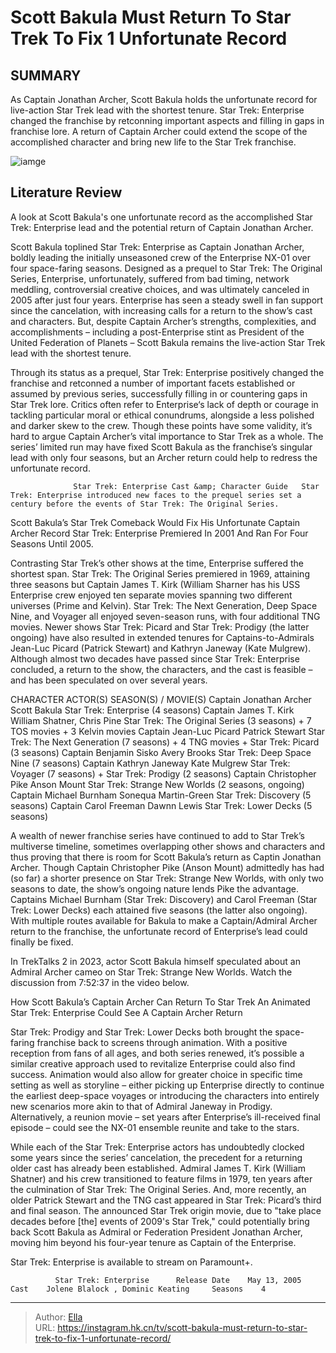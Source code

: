 # Scott Bakula Must Return To Star Trek To Fix 1 Unfortunate Record


## SUMMARY 



  As Captain Jonathan Archer, Scott Bakula holds the unfortunate record for live-action Star Trek lead with the shortest tenure.   Star Trek: Enterprise changed the franchise by retconning important aspects and filling in gaps in franchise lore.   A return of Captain Archer could extend the scope of the accomplished character and bring new life to the Star Trek franchise.  

![iamge](https://static1.srcdn.com/wordpress/wp-content/uploads/2024/01/scott-bakula-as-capt.jpg)

## Literature Review

A look at Scott Bakula&#39;s one unfortunate record as the accomplished Star Trek: Enterprise lead and the potential return of Captain Jonathan Archer.




Scott Bakula toplined Star Trek: Enterprise as Captain Jonathan Archer, boldly leading the initially unseasoned crew of the Enterprise NX-01 over four space-faring seasons. Designed as a prequel to Star Trek: The Original Series, Enterprise, unfortunately, suffered from bad timing, network meddling, controversial creative choices, and was ultimately canceled in 2005 after just four years. Enterprise has seen a steady swell in fan support since the cancelation, with increasing calls for a return to the show’s cast and characters. But, despite Captain Archer’s strengths, complexities, and accomplishments – including a post-Enterprise stint as President of the United Federation of Planets – Scott Bakula remains the live-action Star Trek lead with the shortest tenure.




Through its status as a prequel, Star Trek: Enterprise positively changed the franchise and retconned a number of important facets established or assumed by previous series, successfully filling in or countering gaps in Star Trek lore. Critics often refer to Enterprise‘s lack of depth or courage in tackling particular moral or ethical conundrums, alongside a less polished and darker skew to the crew. Though these points have some validity, it’s hard to argue Captain Archer’s vital importance to Star Trek as a whole. The series’ limited run may have fixed Scott Bakula as the franchise’s singular lead with only four seasons, but an Archer return could help to redress the unfortunate record.

                  Star Trek: Enterprise Cast &amp; Character Guide   Star Trek: Enterprise introduced new faces to the prequel series set a century before the events of Star Trek: The Original Series.   


 Scott Bakula’s Star Trek Comeback Would Fix His Unfortunate Captain Archer Record 
Star Trek: Enterprise Premiered In 2001 And Ran For Four Seasons Until 2005.
         




Contrasting Star Trek’s other shows at the time, Enterprise suffered the shortest span. Star Trek: The Original Series premiered in 1969, attaining three seasons but Captain James T. Kirk (William Sharner has his USS Enterprise crew enjoyed ten separate movies spanning two different universes (Prime and Kelvin). Star Trek: The Next Generation, Deep Space Nine, and Voyager all enjoyed seven-season runs, with four additional TNG movies. Newer shows Star Trek: Picard and Star Trek: Prodigy (the latter ongoing) have also resulted in extended tenures for Captains-to-Admirals Jean-Luc Picard (Patrick Stewart) and Kathryn Janeway (Kate Mulgrew). Although almost two decades have passed since Star Trek: Enterprise concluded, a return to the show, the characters, and the cast is feasible – and has been speculated on over several years.

 CHARACTER   ACTOR(S)   SEASON(S) / MOVIE(S)   Captain Jonathan Archer  Scott Bakula  Star Trek: Enterprise (4 seasons)   Captain James T. Kirk  William Shatner, Chris Pine  Star Trek: The Original Series (3 seasons) &#43; 7 TOS movies &#43; 3 Kelvin movies   Captain Jean-Luc Picard  Patrick Stewart  Star Trek: The Next Generation (7 seasons) &#43; 4 TNG movies &#43; Star Trek: Picard (3 seasons)   Captain Benjamin Sisko  Avery Brooks  Star Trek: Deep Space Nine (7 seasons)   Captain Kathryn Janeway  Kate Mulgrew  Star Trek: Voyager (7 seasons) &#43; Star Trek: Prodigy (2 seasons)   Captain Christopher Pike  Anson Mount  Star Trek: Strange New Worlds (2 seasons, ongoing)   Captain Michael Burnham  Sonequa Martin-Green  Star Trek: Discovery (5 seasons)   Captain Carol Freeman  Dawnn Lewis  Star Trek: Lower Decks (5 seasons)   






A wealth of newer franchise series have continued to add to Star Trek’s multiverse timeline, sometimes overlapping other shows and characters and thus proving that there is room for Scott Bakula’s return as Captin Jonathan Archer. Though Captain Christopher Pike (Anson Mount) admittedly has had (so far) a shorter presence on Star Trek: Strange New Worlds, with only two seasons to date, the show’s ongoing nature lends Pike the advantage. Captains Michael Burnham (Star Trek: Discovery) and Carol Freeman (Star Trek: Lower Decks) each attained five seasons (the latter also ongoing). With multiple routes available for Bakula to make a Captain/Admiral Archer return to the franchise, the unfortunate record of Enterprise’s lead could finally be fixed.



In TrekTalks 2 in 2023, actor Scott Bakula himself speculated about an Admiral Archer cameo on Star Trek: Strange New Worlds. Watch the discussion from 7:52:37 in the video below.








 



 How Scott Bakula’s Captain Archer Can Return To Star Trek 
An Animated Star Trek: Enterprise Could See A Captain Archer Return
         

Star Trek: Prodigy and Star Trek: Lower Decks both brought the space-faring franchise back to screens through animation. With a positive reception from fans of all ages, and both series renewed, it’s possible a similar creative approach used to revitalize Enterprise could also find success. Animation would also allow for greater choice in specific time setting as well as storyline – either picking up Enterprise directly to continue the earliest deep-space voyages or introducing the characters into entirely new scenarios more akin to that of Admiral Janeway in Prodigy. Alternatively, a reunion movie – set years after Enterprise’s ill-received final episode – could see the NX-01 ensemble reunite and take to the stars.




While each of the Star Trek: Enterprise actors has undoubtedly clocked some years since the series’ cancelation, the precedent for a returning older cast has already been established. Admiral James T. Kirk (William Shatner) and his crew transitioned to feature films in 1979, ten years after the culmination of Star Trek: The Original Series. And, more recently, an older Patrick Stewart and the TNG cast appeared in Star Trek: Picard’s third and final season. The announced Star Trek origin movie, due to &#34;take place decades before [the] events of 2009&#39;s Star Trek,&#34; could potentially bring back Scott Bakula as Admiral or Federation President Jonathan Archer, moving him beyond his four-year tenure as Captain of the Enterprise.

          



Star Trek: Enterprise is available to stream on Paramount&#43;.







              Star Trek: Enterprise      Release Date    May 13, 2005     Cast    Jolene Blalock , Dominic Keating     Seasons    4      


---

> Author: [Ella](https://instagram.hk.cn/)  
> URL: https://instagram.hk.cn/tv/scott-bakula-must-return-to-star-trek-to-fix-1-unfortunate-record/  

